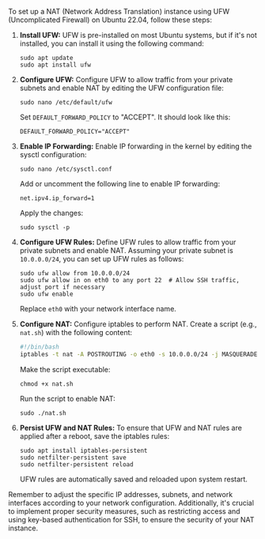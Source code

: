 To set up a NAT (Network Address Translation) instance using UFW (Uncomplicated Firewall) on Ubuntu 22.04, follow these steps:

1. **Install UFW:**
   UFW is pre-installed on most Ubuntu systems, but if it's not installed, you can install it using the following command:

   ```
   sudo apt update
   sudo apt install ufw
   ```

2. **Configure UFW:**
   Configure UFW to allow traffic from your private subnets and enable NAT by editing the UFW configuration file:

   ```
   sudo nano /etc/default/ufw
   ```

   Set `DEFAULT_FORWARD_POLICY` to "ACCEPT". It should look like this:

   ```
   DEFAULT_FORWARD_POLICY="ACCEPT"
   ```

3. **Enable IP Forwarding:**
   Enable IP forwarding in the kernel by editing the sysctl configuration:

   ```
   sudo nano /etc/sysctl.conf
   ```

   Add or uncomment the following line to enable IP forwarding:

   ```
   net.ipv4.ip_forward=1
   ```

   Apply the changes:

   ```
   sudo sysctl -p
   ```

4. **Configure UFW Rules:**
   Define UFW rules to allow traffic from your private subnets and enable NAT. Assuming your private subnet is `10.0.0.0/24`, you can set up UFW rules as follows:

   ```
   sudo ufw allow from 10.0.0.0/24
   sudo ufw allow in on eth0 to any port 22  # Allow SSH traffic, adjust port if necessary
   sudo ufw enable
   ```

   Replace `eth0` with your network interface name.

5. **Configure NAT:**
   Configure iptables to perform NAT. Create a script (e.g., `nat.sh`) with the following content:

   ```bash
   #!/bin/bash
   iptables -t nat -A POSTROUTING -o eth0 -s 10.0.0.0/24 -j MASQUERADE
   ```

   Make the script executable:

   ```
   chmod +x nat.sh
   ```

   Run the script to enable NAT:

   ```
   sudo ./nat.sh
   ```

6. **Persist UFW and NAT Rules:**
   To ensure that UFW and NAT rules are applied after a reboot, save the iptables rules:

   ```
   sudo apt install iptables-persistent
   sudo netfilter-persistent save
   sudo netfilter-persistent reload
   ```

   UFW rules are automatically saved and reloaded upon system restart.

Remember to adjust the specific IP addresses, subnets, and network interfaces according to your network configuration. Additionally, it's crucial to implement proper security measures, such as restricting access and using key-based authentication for SSH, to ensure the security of your NAT instance.